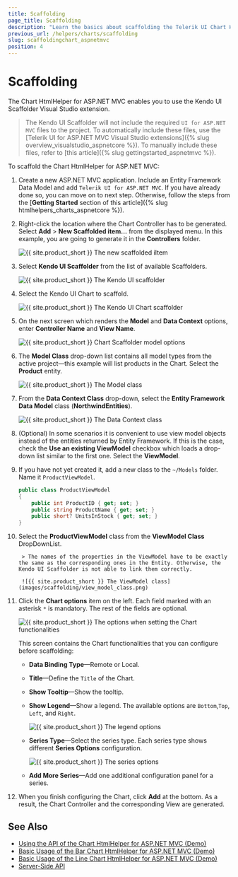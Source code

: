 ```yaml
---
title: Scaffolding
page_title: Scaffolding
description: "Learn the basics about scaffolding the Telerik UI Chart HtmlHelper for ASP.NET MVC by using the Scaffolder extension for Visual Studio."
previous_url: /helpers/charts/scaffolding
slug: scaffoldingchart_aspnetmvc
position: 4
---
```


# Scaffolding

The Chart HtmlHelper for ASP.NET MVC enables you to use the Kendo UI Scaffolder Visual Studio extension.

> The Kendo UI Scaffolder will not include the required `UI for ASP.NET MVC` files to the project. To automatically include these files, use the [Telerik UI for ASP.NET MVC Visual Studio extensions]({% slug overview_visualstudio_aspnetcore %}). To manually include these files, refer to [this article]({% slug gettingstarted_aspnetmvc %}).

To scaffold the Chart HtmlHelper for ASP.NET MVC:

1. Create a new ASP.NET MVC application. Include an Entity Framework Data Model and add `Telerik UI for ASP.NET MVC`. If you have already done so, you can move on to next step. Otherwise, follow the steps from the [**Getting Started** section of this article]({% slug htmlhelpers_charts_aspnetcore %}).
1. Right-click the location where the Chart Controller has to be generated. Select **Add** > **New Scaffolded item...** from the displayed menu. In this example, you are going to generate it in the **Controllers** folder.

	![{{ site.product_short }} The new scaffolded iItem](../../images/scaffolding/new_scaffolded_item.png)

1. Select **Kendo UI Scaffolder** from the list of available Scaffolders.

	![{{ site.product_short }} The Kendo UI scaffolder](../../images/scaffolding/kendo_ui_scaffolder.png)

1. Select the Kendo UI Chart to scaffold.

	![{{ site.product_short }} The Kendo UI Chart scaffolder](images/scaffolding/kendo_ui_chart.png)

1. On the next screen which renders the **Model** and **Data Context** options, enter **Controller Name** and **View Name**.

	![{{ site.product_short }} Chart Scaffolder model options](../../html-helpers/data-management/grid/images/scaffolding/model-options.png)

1. The **Model Class** drop-down list contains all model types from the active project&mdash;this example will list products in the Chart. Select the **Product** entity.

	![{{ site.product_short }} The Model class](../../html-helpers/data-management/grid/images/scaffolding/model_class.png)

1. From the **Data Context Class** drop-down, select the **Entity Framework Data Model** class (**NorthwindEntities**).

	![{{ site.product_short }} The Data Context class](../../html-helpers/data-management/grid/images/scaffolding/data_context_class.png)

1. (Optional) In some scenarios it is convenient to use view model objects instead of the entities returned by Entity Framework. If this is the case, check the **Use an existing ViewModel** checkbox which loads a drop-down list similar to the first one. Select the **ViewModel**.
1. If you have not yet created it, add a new class to the `~/Models` folder. Name it `ProductViewModel`.

      ```C#
	public class ProductViewModel
      {
          public int ProductID { get; set; }
          public string ProductName { get; set; }
          public short? UnitsInStock { get; set; }
      }
      ```

1. Select the **ProductViewModel** class from the **ViewModel Class** DropDownList.

		> The names of the properties in the ViewModel have to be exactly the same as the corresponding ones in the Entity. Otherwise, the Kendo UI Scaffolder is not able to link them correctly.

		![{{ site.product_short }} The ViewModel class](images/scaffolding/view_model_class.png)

1. Click the **Chart options** item on the left. Each field marked with an asterisk `*` is mandatory. The rest of the fields are optional.

	![{{ site.product_short }} The options when setting the Chart functionalities](images/scaffolding/chart-options.png)

	This screen contains the Chart functionalities that you can configure before scaffolding:
	* **Data Binding Type**&mdash;Remote or Local.
	* **Title**&mdash;Define the `Title` of the Chart.
	* **Show Tooltip**&mdash;Show the tooltip.
	* **Show Legend**&mdash;Show a legend. The available options are `Bottom`,`Top`, `Left`, and `Right`.

		![{{ site.product_short }} The legend options](images/scaffolding/legend.png)

	* **Series Type**&mdash;Select the series type. Each series type shows different **Series Options** configuration.

		![{{ site.product_short }} The series options](images/scaffolding/chart-series-options.png)

	* **Add More Series**&mdash;Add one additional configuration panel for a series.

1. When you finish configuring the Chart, click **Add** at the bottom. As a result, the Chart Controller and the corresponding View are generated.

## See Also

* [Using the API of the Chart HtmlHelper for ASP.NET MVC (Demo)](https://demos.telerik.com/aspnet-mvc/chart-api/index)
* [Basic Usage of the Bar Chart HtmlHelper for ASP.NET MVC (Demo)](https://demos.telerik.com/aspnet-mvc/bar-charts/index)
* [Basic Usage of the Line Chart HtmlHelper for ASP.NET MVC (Demo)](https://demos.telerik.com/aspnet-mvc/line-charts/index)
* [Server-Side API](/api/chart)
